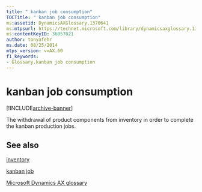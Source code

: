 ```yaml
---
title: " kanban job consumption"
TOCTitle: " kanban job consumption"
ms:assetid: DynamicsAXGlossary.1370641
ms:mtpsurl: https://technet.microsoft.com/library/dynamicsaxglossary.1370641(v=AX.60)
ms:contentKeyID: 36057021
author: tonyafehr
ms.date: 08/25/2014
mtps_version: v=AX.60
f1_keywords:
- Glossary.kanban job consumption
---
```


# kanban job consumption


[!INCLUDE[archive-banner](includes/archive-banner.md)]

The withdrawal of product components from inventory in order to complete the kanban production jobs.

## See also

[inventory](inventory.md)

[kanban job](kanban-job.md)

[Microsoft Dynamics AX glossary](glossary/microsoft-dynamics-ax-glossary.md)

  


